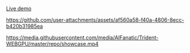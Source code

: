 [Live demo](https://aifanatic.github.io/Trident-WEBGPU/dist/index.html)

https://github.com/user-attachments/assets/af560a58-f40a-4806-8ecc-b420b31985ea

https://media.githubusercontent.com/media/AIFanatic/Trident-WEBGPU/master/repo/showcase.mp4


